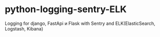 # python-logging-sentry-ELK
Logging for django, FastApi и Flask with Sentry and ELK(ElasticSearch, Logstash, Kibana)
